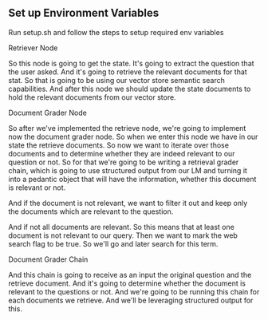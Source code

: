 ## Set up Environment Variables

Run setup.sh and follow the steps to setup required env variables


Retriever Node

So this node is going to get the state.
It's going to extract the question that the user asked.
And it's going to retrieve the relevant documents for that stat.
So that is going to be using our vector store semantic search capabilities.
And after this node we should update the state documents to hold the relevant documents from our vector
store.

Document Grader Node

So after we've implemented the retrieve node, we're going to implement now the document grader node.
So when we enter this node we have in our state the retrieve documents.
So now we want to iterate over those documents and to determine whether they are indeed relevant to
our question or not.
So for that we're going to be writing a retrieval grader chain, which is going to use structured output
from our LM and turning it into a pedantic object that will have the information, whether this document
is relevant or not.

And if the document is not relevant, we want to filter it out and keep only the documents which are
relevant to the question.

And if not all documents are relevant.
So this means that at least one document is not relevant to our query.
Then we want to mark the web search flag to be true.
So we'll go and later search for this term.

Document Grader Chain

And this chain is going to receive as an input the original question and the retrieve document.
And it's going to determine whether the document is relevant to the questions or not.
And we're going to be running this chain for each documents we retrieve.
And we'll be leveraging structured output for this.